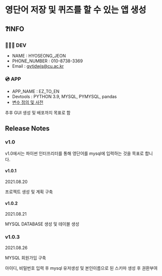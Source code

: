 # 영단어 저장 및 퀴즈를 할 수 있는 앱 생성
## ❓INFO
### 🧑🏻‍💻 DEV
* NAME : HYOSEONG_JEON
* PHONE_NUMBER : 010-8738-3369
* Email : gytjdwjs@cu.ac.kr
### 💿 APP
* APP_NAME : EZ_TO_EN
* Devtools : PYTHON 3.9, MYSQL, PYMYSQL, pandas
* [변수 정의 및 사전](https://github.com/hyoseong-j/English_to_korea_Quiz_app/blob/main/doc.md)

추후 GUI 생성 및 배포까지 목표로 함

## Release Notes
### v1.0
v1.0에서는 파이썬 인터프리터를 통해 영단어를 mysql에 입력하는 것을 목표로 합니다.
#### v1.0.1 
2021.08.20

프로젝트 생성 및 계획 구축

#### v1.0.2
2021.08.21

MYSQL DATABASE 생성 및 테이블 생성

### v1.0.3

2021.08.26

MYSQL 회원가입 구축

아이디, 비밀번호 입력 후 mysql 유저생성 및 본인이름으로 된 스키마 생성 후 권환부여



